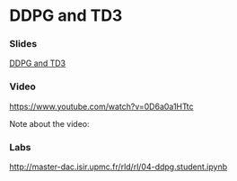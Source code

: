 # DDPG and TD3

### Slides

[DDPG and TD3](https://master-dac.isir.upmc.fr/slides_bank/ddpg.pdf)

### Video

https://www.youtube.com/watch?v=0D6a0a1HTtc

Note about the video: 

### Labs

http://master-dac.isir.upmc.fr/rld/rl/04-ddpg.student.ipynb

